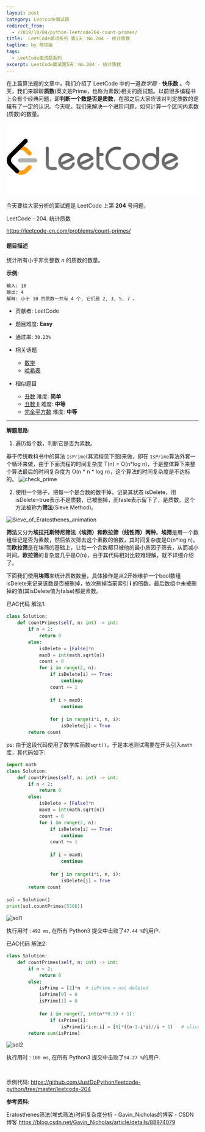 ```yaml
---
layout: post
category: Leetcode面试题
redirect_from:
  - /2019/10/04/python-leetcode204-count-primes/
title:  LeetCode面试系列 第5天：No.204 - 统计质数
tagline: by 萌较瘦
tags: 
  - LeetCode面试题系列
excerpt: LeetCode面试第5天：No.204 - 统计质数
---
```


在上篇算法题的文章中，我们介绍了 LeetCode 中的一道*数学题* - **快乐数** 。今天，我们来聊聊**质数**(英文是Prime，也称为素数)相关的面试题。以前很多编程书上会有个经典问题，即**判断一个数是否是质数**，在那之后大家应该对判定质数的逻辑有了一定的认识。今天呢，我们来解决一个进阶问题，如何计算一个区间内素数(质数)的数量。

![大白技术控Geekplayers](/images/blog/LeetCode.png)

今天要给大家分析的面试题是 LeetCode 上第 **204** 号问题，

LeetCode - 204. 统计质数

<https://leetcode-cn.com/problems/count-primes/>

#### 题目描述

统计所有小于非负整数 *n* 的质数的数量。

**示例:**

```
输入: 10
输出: 4
解释: 小于 10 的质数一共有 4 个, 它们是 2, 3, 5, 7 。
```

- 贡献者: LeetCode

- 题目难度: **Easy**

- 通过率: `30.23%`

- 相关话题
  - [数学](https://leetcode.com/tag/math)
  - [哈希表](https://leetcode.com/tag/hash-table) 

- 相似题目
  - [丑数](https://leetcode-cn.com/problems/ugly-number/)   难度: **简单**
  - [丑数 II](https://leetcode-cn.com/problems/ugly-number-ii/)  难度: **中等**
  - [完全平方数](https://leetcode-cn.com/problems/perfect-squares/)  难度: **中等**

------

**解题思路:**

1. 遍历每个数，判断它是否为素数。

基于传统教科书中的算法 `IsPrime`(其流程见下图)来做，即在 `IsPrime`算法外套一个循环来做，由于下面流程的时间复杂度 T(n) = O(n*log n)，于是整体算下来整个算法最后的时间复杂度为 O(n * n * log n)，这个算法的时间复杂度是不达标的。
  ![check_prime](http://www.justdopython.com/assets/images/2019/python/check_prime.png)

2. 使用一个筛子，把每一个是合数的数干掉，记录其状态 isDelete，用isDelete=true表示不是质数，已被删掉，而fasle表示留下了，是质数。这个方法被称为**筛法**(Sieve Method)。

![Sieve_of_Eratosthenes_animation](http://www.justdopython.com/assets/images/2019/python/sieve_of_eratosthenes_animation.gif)

**筛法**又分为**埃拉托斯特尼筛法（埃筛）**和**欧拉筛（线性筛）两种**。**埃筛**是用一个数组标记是否为素数，然后依次筛去这个素数的倍数，其时间复杂度是O(n*log n)。而**欧拉筛**是在埃筛的基础上，让每一个合数都只被他的最小质因子筛去，从而减小时间。**欧拉筛**的复杂度几乎是O(n)，由于其代码相对比较难理解，就不详细介绍了。

下面我们使用**埃筛**来统计质数数量，具体操作是从2开始维护一个bool数组isDelete来记录该数是否被删掉，依次删掉当前索引 **i** 的倍数，最后数组中未被删掉的值(其isDelete值为false)都是素数。

已AC代码 解法1:

```python
class Solution:
    def countPrimes(self, n: int) -> int:
        if n < 2:
            return 0
        else:
            isDelete = [False]*n
            max0 = int(math.sqrt(n))
            count = 0
            for i in range(2, n):
                if isDelete[i] == True:
                    continue
                count += 1

                if i > max0:
                    continue

                for j in range(i*i, n, i):
                    isDelete[j] = True
        return count            
```

ps: 由于这段代码使用了数学库函数`sqrt()`，于是本地测试需要在开头引入`math`库，其代码如下:

```python
import math
class Solution:
    def countPrimes(self, n: int) -> int:
        if n < 2:
            return 0
        else:
            isDelete = [False]*n
            max0 = int(math.sqrt(n))
            count = 0
            for i in range(2, n):
                if isDelete[i] == True:
                    continue
                count += 1

                if i > max0:
                    continue

                for j in range(i*i, n, i):
                    isDelete[j] = True
        return count  

sol = Solution()
print(sol.countPrimes(5566))
```

![sol1](http://www.justdopython.com/assets/images/2019/python/sol1.png)

执行用时 : `492 ms`, 在所有 Python3 提交中击败了`47.44 %`的用户.

已AC代码 解法2:

```python
class Solution:
    def countPrimes(self, n: int) -> int:
        if n < 2:
            return 0
        else:
            isPrime = [1]*n  # isPrime = not deleted
            isPrime[0] = 0
            isPrime[1] = 0

            for i in range(2, int(n**0.5) + 1):
                if isPrime[i]:
                    isPrime[i*i:n:i] = [0]*((n-1-i*i)//i + 1)   # slice: a[start:stop:step] # items from the beginning through stop-1
        return sum(isPrime)
```

![sol2](http://www.justdopython.com/assets/images/2019/python/sol2.png)

执行用时 : `100 ms`, 在所有 Python3 提交中击败了`94.27 %`的用户.

<br>

示例代码:
<https://github.com/JustDoPython/leetcode-python/tree/master/leetcode-204>

**参考资料:**

Eratosthenes筛法(埃式筛法)时间复杂度分析 - Gavin_Nicholas的博客 - CSDN博客
<https://blog.csdn.net/Gavin_Nicholas/article/details/88974079>
